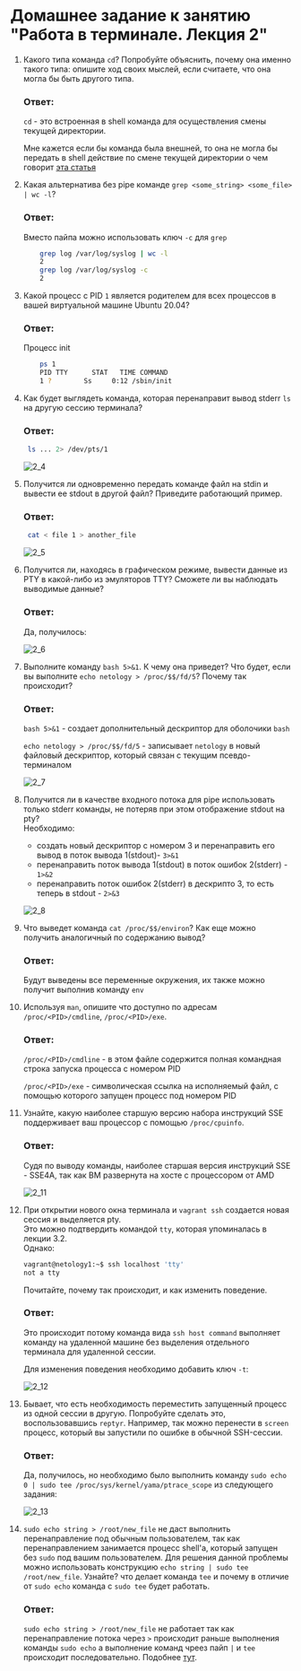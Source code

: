 # Домашнее задание к занятию "Работа в терминале. Лекция 2"

1. Какого типа команда `cd`? Попробуйте объяснить, почему она именно такого типа: опишите ход своих мыслей, если считаете, что она могла бы быть другого типа.

    ### Ответ:

    `cd` - это встроенная в shell команда для осуществления смены текущей директории. 
    
    Мне кажется если бы команда была внешней, то она не могла бы передать в shell действие по смене текущей директории о чем говорит [эта статья](https://unix.stackexchange.com/questions/38808/why-is-cd-not-a-program)
3. Какая альтернатива без pipe команде `grep <some_string> <some_file> | wc -l`?
    
    ### Ответ:

    Вместо пайпа можно использовать ключ `-c` для `grep`

    ```bash
        grep log /var/log/syslog | wc -l
        2
        grep log /var/log/syslog -c
        2
    ```

    
3. Какой процесс с PID `1` является родителем для всех процессов в вашей виртуальной машине Ubuntu 20.04?

    ### Ответ:
    
    Процесс init
    ```bash
        ps 1
        PID TTY      STAT   TIME COMMAND
        1 ?        Ss     0:12 /sbin/init
    ```
4. Как будет выглядеть команда, которая перенаправит вывод stderr `ls` на другую сессию терминала?
    ### Ответ:    
    ```bash
     ls ... 2> /dev/pts/1
     ```
    ![2_4](images/2_4.png)

5. Получится ли одновременно передать команде файл на stdin и вывести ее stdout в другой файл? Приведите работающий пример.
    ### Ответ:    
    ```bash
     cat < file 1 > another_file
     ```
    ![2_5](images/2_5.png)


6. Получится ли, находясь в графическом режиме, вывести данные из PTY в какой-либо из эмуляторов TTY? Сможете ли вы наблюдать выводимые данные?
    ### Ответ: 
    Да, получилось:

    ![2_6](images/2_6.png)

7. Выполните команду `bash 5>&1`. К чему она приведет? Что будет, если вы выполните `echo netology > /proc/$$/fd/5`? Почему так происходит?

    ### Ответ: 
    `bash 5>&1` - создает дополнительный дескриптор для оболочики `bash`

    `echo netology > /proc/$$/fd/5` - записывает `netology`  в новый файловый дескриптор, который связан с текущим псевдо-терминалом

    ![2_7](images/2_7.png)


8. Получится ли в качестве входного потока для pipe использовать только stderr команды, не потеряв при этом отображение stdout на pty?  
	Необходимо:
    * создать новый дескриптор с номером 3 и перенаправить его вывод в поток вывода 1(stdout)- `3>&1`
    * перенаправить поток вывода 1(stdout) в поток ошибок 2(stderr) - `1>&2`
    * перенаправить поток ошибок 2(stderr) в дескрипто 3, то есть теперь в stdout - `2>&3`

    ![2_8](images/2_8.png)


9. Что выведет команда `cat /proc/$$/environ`? Как еще можно получить аналогичный по содержанию вывод?

    ### Ответ: 

    Будут выведены все переменные окружения, их также можно получит выполнив команду `env`
10. Используя `man`, опишите что доступно по адресам `/proc/<PID>/cmdline`, `/proc/<PID>/exe`.
    
    ### Ответ: 
    `/proc/<PID>/cmdline` - в этом файле содержится полная командная строка запуска процесса с номером PID
    
    `/proc/<PID>/exe` - символическая ссылка на исполняемый файл, с помощью которого запущен процесс под номером PID

11. Узнайте, какую наиболее старшую версию набора инструкций SSE поддерживает ваш процессор с помощью `/proc/cpuinfo`.
    ### Ответ:   

    Судя по выводу команды, наиболее старшая версия инструкций SSE - SSE4A, так как ВМ развернута на хосте с процессором от AMD

    ![2_11](images/2_11.png)

12. При открытии нового окна терминала и `vagrant ssh` создается новая сессия и выделяется pty.  
	Это можно подтвердить командой `tty`, которая упоминалась в лекции 3.2.  
	Однако:

    ```bash
	vagrant@netology1:~$ ssh localhost 'tty'
	not a tty
    ```

	Почитайте, почему так происходит, и как изменить поведение.
    
    ### Ответ:

    Это происходит потому команда вида `ssh host command` выполняет команду на удаленной машине без выделения отдельного терминала для удаленной сессии.

    Для изменения поведения необходимо добавить ключ `-t`:

    ![2_12](images/2_12.png)
    
13. Бывает, что есть необходимость переместить запущенный процесс из одной сессии в другую. Попробуйте сделать это, воспользовавшись `reptyr`. Например, так можно перенести в `screen` процесс, который вы запустили по ошибке в обычной SSH-сессии.

    ### Ответ: 
    Да, получилось, но необходимо было выполнить команду `sudo echo 0 | sudo tee /proc/sys/kernel/yama/ptrace_scope` из следующего задания:

    ![2_13](images/2_13.png)
14. `sudo echo string > /root/new_file` не даст выполнить перенаправление под обычным пользователем, так как перенаправлением занимается процесс shell'а, который запущен без `sudo` под вашим пользователем. Для решения данной проблемы можно использовать конструкцию `echo string | sudo tee /root/new_file`. Узнайте? что делает команда `tee` и почему в отличие от `sudo echo` команда с `sudo tee` будет работать.

    ### Ответ: 
    `sudo echo string > /root/new_file` не работает так как перенаправление потока через `>` происходит раньше выполнения команды `sudo echo` а выполнение команд чреез пайп `|` и `tee` происходит последовательно. Подобнее [тут](https://unix.stackexchange.com/questions/464652/is-there-any-difference-between-tee-and-when-using-echo).
